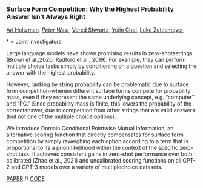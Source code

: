 ### Surface Form Competition: Why the Highest Probability Answer Isn’t Always Right

[Ari Holtzman](https://ari-holtzman.github.io/)*, [Peter West](https://homes.cs.washington.edu/~pawest/)*, [Vered Shwartz](https://vered1986.github.io/), [Yejin Choi](https://homes.cs.washington.edu/~yejin/), [Luke Zettlemoyer](https://www.cs.washington.edu/people/faculty/lsz)

\* = Joint investigators


Large language models have shown promising results in zero-shotsettings (Brown et al.,2020; Radford et al., 2019). For example, they can perform multiple choice tasks simply by conditioning on a question and selecting the answer with the highest probability. 

However, ranking by string probability can be problematic due to surface form competition-wherein different surface forms compete for probability mass, even if they represent the same underlying concept, e.g. “computer” and “PC.” Since probability mass is finite, this lowers the probability of the correctanswer, due to competition from other strings that are valid answers (but not one of the multiple choice options). 

We introduce Domain Conditional Pointwise Mutual Information, an alternative scoring function that directly compensates for  surface form competition by simply reweighing each option according to a term that is proportional to its a priori likelihood within the context of the specific  zero-shot task. It achieves consistent gains in zero-shot performance over both calibrated (Zhao et al., 2021) and uncalibrated scoring functions on all GPT-2 and GPT-3 models over a variety of multiplechoice datasets.

[PAPER](paper.pdf) // [CODE](https://github.com/peterwestuw/surface-form-competition)
